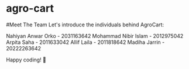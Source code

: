 # agro-cart

#Meet The Team
Let's introduce the individuals behind AgroCart:

Nahiyan Anwar Orko - 2031163642
Mohammad Nibir Islam - 2012975042
Arpita Saha - 2011633042
Allif Laila - 2011818642
Madiha Jarrin - 20222263642 

Happy coding! 🚀
